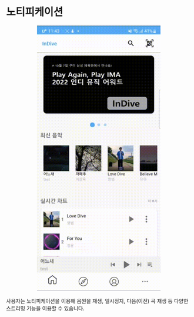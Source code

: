 # 노티피케이션

<div align="center">
    <img src="../gif/노래 리스트, 노티피케이션, 하단 플레이어.gif"/>
</div>

사용자는 노티피케이션을 이용해 음원을 재생, 일시정지, 다음(이전) 곡 재생 등 다양한 스트리밍 기능을 이용할 수 있습니다.